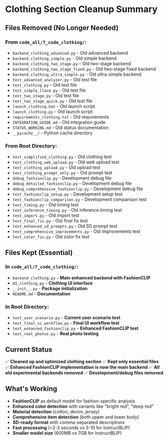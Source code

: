 # Clothing Section Cleanup Summary

## Files Removed (No Longer Needed)

### From `code_all/7_code_clothing/`:
- `backend_clothing_advanced.py` - Old advanced backend
- `backend_clothing_simple.py` - Old simple backend  
- `backend_clothing_two_stage.py` - Old two-stage backend
- `backend_clothing_two_stage_fixed.py` - Old two-stage fixed backend
- `backend_clothing_ultra_simple.py` - Old ultra-simple backend
- `test_advanced_analyzer.py` - Old test file
- `test_clothing.py` - Old test file
- `test_simple_llava.py` - Old test file
- `test_two_stage.py` - Old test file
- `test_two_stage_quick.py` - Old test file
- `launch_clothing.bat` - Old launch script
- `launch_clothing.py` - Old launch script
- `requirements_clothing.txt` - Old requirements
- `INTEGRATION_GUIDE.md` - Old integration guide
- `STATUS_WORKING.md` - Old status documentation
- `__pycache__/` - Python cache directory

### From Root Directory:
- `test_simplified_clothing.py` - Old clothing test
- `test_clothing_web_upload.py` - Old web upload test
- `test_clothing_upload.py` - Old upload test
- `test_clothing_prompt_only.py` - Old prompt test
- `debug_fashionclip.py` - Development debug file
- `debug_detailed_fashionclip.py` - Development debug file
- `debug_comprehensive_fashionclip.py` - Development debug file
- `test_fashionclip_setup.py` - Development setup test
- `test_fashionclip_comparison.py` - Development comparison test
- `test_timing.py` - Old timing test
- `test_inference_timing.py` - Old inference timing test
- `test_import.py` - Old import test
- `test_final_fix.py` - Old final fix test
- `test_enhanced_sd_prompts.py` - Old SD prompt test
- `test_comprehensive_improvements.py` - Old improvements test
- `test_color_fix.py` - Old color fix test

## Files Kept (Essential)

### In `code_all/7_code_clothing/`:
- `backend_clothing.py` - **Main enhanced backend with FashionCLIP**
- `UI_clothing.py` - **Clothing UI interface**
- `__init__.py` - **Package initialization**
- `README.md` - **Documentation**

### In Root Directory:
- `test_user_scenario.py` - **Current user scenario test**
- `test_final_ui_workflow.py` - **Final UI workflow test**
- `test_enhanced_fashionclip.py` - **Enhanced FashionCLIP test**
- `test_real_photos.py` - **Real photo testing**

## Current Status
✅ **Cleaned up and optimized clothing section**
✅ **Kept only essential files**
✅ **Enhanced FashionCLIP implementation is now the main backend**
✅ **All old experimental backends removed**
✅ **Development/debug files removed**

## What's Working
- **FashionCLIP** as default model for fashion-specific analysis
- **Enhanced color detection** with variants like "bright red", "deep red" 
- **Material detection** (cotton, denim, jersey)
- **Comprehensive item detection** (both upper and lower body)
- **SD-ready format** with comma-separated descriptions
- **Fast processing** (~2-3 seconds vs 5-10 for InstructBLIP)
- **Smaller model size** (600MB vs 7GB for InstructBLIP)
